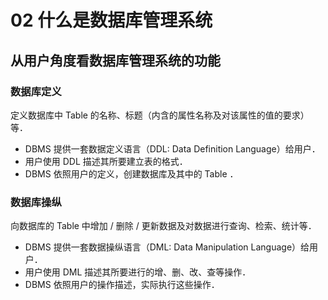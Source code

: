 # 02 什么是数据库管理系统

## 从用户角度看数据库管理系统的功能

### 数据库定义

定义数据库中 Table 的名称、标题（内含的属性名称及对该属性的值的要求）等．

- DBMS 提供一套数据定义语言（DDL: Data Definition Language）给用户．
- 用户使用 DDL 描述其所要建立表的格式．
- DBMS 依照用户的定义，创建数据库及其中的 Table ．

### 数据库操纵

向数据库的 Table 中增加 / 删除 / 更新数据及对数据进行查询、检索、统计等．

- DBMS 提供一套数据操纵语言（DML: Data Manipulation Language）给用户．
- 用户使用 DML 描述其所要进行的增、删、改、查等操作．
- DBMS 依照用户的操作描述，实际执行这些操作．
